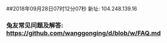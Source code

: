 ##2018年09月28日07时12分07秒 新址: 104.248.139.16
### 兔友常见问题及解答: https://github.com/wanggonging/d/blob/w/FAQ.md
